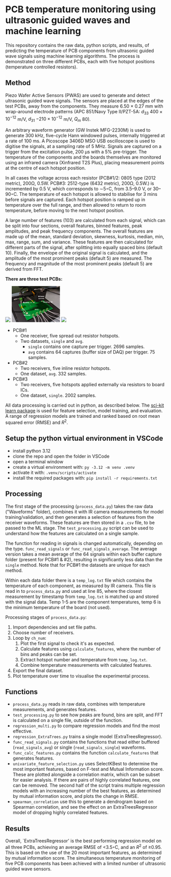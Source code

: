 # PCB temperature monitoring using ultrasonic guided waves and machine learning

This repository contains the raw data, python scripts, and results, of predicting the temperature of PCB components from ultrasonic guided wave signals using machine learning algorithms. The process is demonstrated on three different PCBs, each with five hotspot positions (temperature controlled resistors).

## Method

Piezo Wafer Active Sensors (PWAS) are used to generate and detect ultrasonic guided wave signals. The sensors are placed at the edges of the test PCBs, away from the components. They measure 6.50 × 0.27 mm with wrap-around electrode patterns (APC 851/Navy Type II/PZT-5A: $d_{33}$ $400×10^{−12}$ m/V, $d_{31}$ $-210×10^{−12}$ m/V, $Q_m$ 80).

An arbitrary waveform generator (GW Instek MFG-2230M) is used to generate 300 kHz, five-cycle Hann windowed pulses, internally triggered at a rate of 100 ms. A Picoscope 3406D MSO USB oscilloscope is used to digitise the signals, at a sampling rate of 5 MHz. Signals are captured on a trigger from the excitation pulse, 200 μs with a 5% pre-trigger. The temperature of the components and the boards themselves are monitored using an infrared camera (Xinfrared T2S Plus), placing measurement points at the centre of each hotspot position.

In all cases the voltage across each resistor (PCB#1/2: 0805 type (2012 metric), 200Ω, 0.5W. PCB#3: 2512-type (6432 metric), 200Ω, 0.5W.) is incremented by 0.5 V, which corresponds to ∼5◦C, from 3.5–9.0 V, or 30–90◦C. The temperature of each hotspot is allowed to stabilise for 3 mins before signals are captured. Each hotspot position is ramped up in temperature over the full range, and then allowed to return to room temperature, before moving to the next hotspot position.

A large number of features (103) are calculated from each signal, which can be split into four sections, overall features, binned features, peak amplitudes, and peak frequency components. The overall features are made up of the mean, standard deviation, skewness, kurtosis, median, min, max, range, sum, and variance. These features are then calculated for different parts of the signal, after splitting into equally spaced bins (default 10). Finally, the envelope of the original signal is calculated, and the amplitude of the most prominent peaks (default 5) are measured. The frequency and magnitude of the most prominent peaks (default 5) are derived from FFT.

**There are three test PCBs:**

<img src="Data/PCB%231/PCB1_edit.png" width="30%"> <img src="Data/PCB%232/PCB2_edit.png" width="30%"></img> <img src="Data/PCB%233/PCB3_edit.png" width="30%"></img>

- PCB#1
    - One receiver, five spread out resistor hotspots.
    - Two datasets, `single` and `avg`.
        - `single` contains one capture per trigger. 2696 samples.
        - `avg` contains 64 captures (buffer size of DAQ) per trigger. 75 samples.
- PCB#2
    - Two receivers, five inline resistor hotspots.
    - One dataset, `avg`. 332 samples.
- PCB#3
    - Two receivers, five hotspots applied externally via resistors to board ICs.
    - One dataset, `single`. 2002 samples.

All data processing is carried out in python, as described below. The [sci-kit learn package](https://scikit-learn.org/stable/index.html) is used for feature selection, model training, and evaluation. A range of regression models are trained and ranked based on root mean squared error (RMSE) and $R^2$. 

## Setup the python virtual environment in VSCode

- install python 3.12
- clone the repo and open the folder in VSCode
- open a terminal window
- create a virtual environment with: `py -3.12 -m venv .venv`
- activate it with: `.venv/scripts/activate`
- install the required packages with: `pip install -r requirements.txt`

## Processing

The first stage of the processing (`process_data.py`) takes the raw data ("Waveforms" folder), combines it with IR camera measurements for model training/validation, and then generates a selection of features from the receiver waveforms. These features are then stored in a `.csv` file, to be passed to the ML stage. The `test_processing.py` script can be used to understand how the features are calculated on a single sample.

The function for reading in signals is changed automatically, depending on the type. `func_read_signals` or `func_read_signals_average`. The average version takes a mean average of the 64 signals within each buffer capture folder (present for PCB#1 & #2), resulting in significantly less data than the `single` method. Note that for PCB#1 the datasets are unique for each method.

Within each data folder there is a `temp_log.txt` file which contains the temperature of each component, as measured by IR camera. This file is read in to `process_data.py` and used at line 85, where the closest measurement by timestamp from `temp_log.txt` is matched up and stored with the signal data. Temp 1-5 are the component temperatures, temp 6 is the minimum temperature of the board (not used).

Processing stages of `process_data.py`:
1. Import dependencies and set file paths.
2. Choose number of receivers.
3. Loop by `ch_num`:
    1. Plot the first signal to check it's as expected.
    2. Calculate features using `calculate_features`, where the number of bins and peaks can be set.
    3. Extract hotspot number and temperature from `temp_log.txt`.
    4. Combine temperature measurements with calculated features.
4. Export the final dataset.
5. Plot temperature over time to visualise the experimental process.

## Functions

 - `process_data.py` reads in raw data, combines with temperature
   measurements, and generates features. 
 - `test_processing.py` to see how
   peaks are found, bins are split, and FFT is calculated on a single
   file, outside of the function. 
- `regression_multi.py` to compare
   regression models and find the most effective.
- `regression_ExtraTrees.py` trains a single model
   (ExtraTreesRegressor). 
- `func_read_signals.py` contains the functions
   that read either buffered (`read_signals_avg`) or single (`read_signals_single`) waveforms.
- `func_calc_features.py` contains the function `calculate_features` that generates
   features.
- `univariate_feature_selection.py` uses SelectKBest to determine the most important features, based on F-test and Mutual Information score. These are plotted alongside a correlation matrix, which can be subset for easier analysis. If there are pairs of highly correlated features, one can be removed. The second half of the script trains multiple regression models with an increasing number of the best features, as determined by mutual information score, and plots the change in RMSE. 
- `spearman_correlation` use this to generate a dendrogram based on Spearman correlation, and see the effect on an ExtraTreesRegressor model of dropping highly correlated features.

## Results

Overall, `ExtraTreesRegressor' is the best performing regression model on all three PCBs, achieving an average RMSE of <3.5◦C, and an $R^2$ of ≥0.95. This is based on the use of the 20 most important features, as determined by mutual information score. The simultaneous temperature monitoring of five PCB components has been achieved with a limited number of ultrasonic guided wave sensors.
